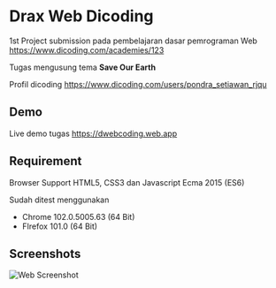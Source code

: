
# Drax Web Dicoding

1st Project submission pada pembelajaran dasar pemrograman Web https://www.dicoding.com/academies/123

Tugas mengusung tema **Save Our Earth**


Profil dicoding https://www.dicoding.com/users/pondra_setiawan_rjqu


## Demo

Live demo tugas https://dwebcoding.web.app


## Requirement

Browser Support HTML5, CSS3 dan Javascript Ecma 2015 (ES6) 

Sudah ditest menggunakan 
* Chrome 102.0.5005.63 (64 Bit)
* FIrefox 101.0 (64 Bit)


## Screenshots

![Web Screenshot](https://dwebcoding.web.app/screenshot.jpg)

